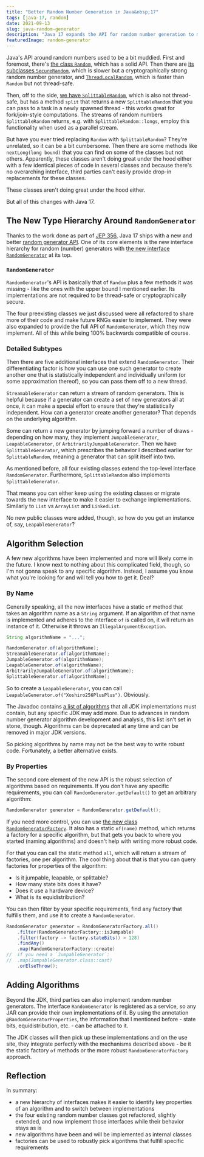 ```yaml
---
title: "Better Random Number Generation in Java&nbsp;17"
tags: [java-17, random]
date: 2021-09-13
slug: java-random-generator
description: "Java 17 expands the API for random number generation to make it more usable, extensible, and robust with `RandomGenerator` and `RandomGeneratorFactory` at its core."
featuredImage: random-generator
---
```


Java's API around random numbers used to be a bit muddied.
First and foremost, there's [the class `Random`][random], which has a solid API.
Then there are [its subclasses `SecureRandom`][secure-random], which is slower but a cryptographically strong random number generator, and [`ThreadLocalRandom`][thread-local-random], which is faster than `Random` but not thread-safe.

Then, off to the side, [we have `SplittableRandom`][splittable], which is also not thread-safe, but has a method `split` that returns a new `SplittableRandom` that you can pass to a task in a newly spawned thread - this works great for fork/join-style computations.
The streams of random numbers `SplittableRandom` returns, e.g. with `SplittableRandom::longs`, employ this functionality when used as a parallel stream.

<contentimage slug="random-types-before" options="narrow"></contentimage>

But have you ever tried replacing `Random` with `SplittableRandom`?
They're unrelated, so it can be a bit cumbersome.
Then there are some methods like `nextLong​(long bound)` that you can find on some of the classes but not others.
Apparently, these classes aren't doing great under the hood either with a few identical pieces of code in several classes and because there's no overarching interface, third parties can't easily provide drop-in replacements for these classes.

<pullquote>These classes aren't doing great under the hood either.</pullquote>

But all of this changes with Java 17.

[random]: https://docs.oracle.com/en/java/javase/17/docs/api/java.base/java/util/Random.html
[secure-random]: https://docs.oracle.com/en/java/javase/17/docs/api/java.base/java/security/SecureRandom.html
[thread-local-random]: https://docs.oracle.com/en/java/javase/17/docs/api/java.base/java/util/concurrent/ThreadLocalRandom.html
[splittable]: https://docs.oracle.com/en/java/javase/17/docs/api/java.base/java/util/SplittableRandom.html


## The New Type Hierarchy Around `RandomGenerator`

Thanks to the work done as part of [JEP 356][jep-356], Java 17 ships with a new and better [random generator API][random-api].
One of its core elements is the new interface hierarchy for random (number) generators with [the new interface `RandomGenerator`][random-generator] at its top.

[jep-356]: https://openjdk.java.net/jeps/356
[random-api]: https://docs.oracle.com/en/java/javase/17/docs/api/java.base/java/util/random/package-summary.html
[random-generator]: https://docs.oracle.com/en/java/javase/17/docs/api/java.base/java/util/random/RandomGenerator.html

### `RandomGenerator`

`RandomGenerator`'s API is basically that of `Random` plus a few methods it was missing - like the ones with the upper bound I mentioned earlier.
Its implementations are not required to be thread-safe or cryptographically secure.

The four preexisting classes we just discussed were all refactored to share more of their code and make future RNGs easier to implement.
They were also expanded to provide the full API of `RandomGenerator`, which they now implement.
All of this while being 100% backwards compatible of course.

### Detailed Subtypes

Then there are five additional interfaces that extend `RandomGenerator`.
Their differentiating factor is how you can use one such generator to create another one that is statistically independent and individually uniform (or some approximation thereof), so you can pass them off to a new thread.

`StreamableGenerator` can return a stream of random generators.
This is helpful because if a generator can create a set of new generators all at once, it can make a special effort to ensure that they're statistically independent.
How can a generator create another generator?
That depends on the underlying algorithm.

Some can return a new generator by jumping forward a number of draws - depending on how many, they implement `JumpableGenerator`, `LeapableGenerator`, or `ArbitrarilyJumpableGenerator`.
Then we have `SplittableGenerator`, which prescribes the behavior I described earlier for `SplittableRandom`, meaning a generator that can split itself into two.

As mentioned before, all four existing classes extend the top-level interface `RandomGenerator`.
Furthermore, `SplittableRandom` also implements `SplittableGenerator`.

<contentimage slug="random-generator-hierarchy"></contentimage>

That means you can either keep using the existing classes or migrate towards the new interface to make it easier to exchange implementations.
Similarly to `List` vs `ArrayList` and `LinkedList`.

No new public classes were added, though, so how do you get an instance of, say, `LeapableGenerator`?


## Algorithm Selection

A few new algorithms have been implemented and more will likely come in the future.
I know next to nothing about this complicated field, though, so I'm not gonna speak to any specific algorithm.
Instead, I assume you know what you're looking for and will tell you how to get it.
Deal?

### By Name

Generally speaking, all the new interfaces have a static `of` method that takes an algorithm name as a `String` argument.
If an algorithm of that name is implemented and adheres to the interface `of` is called on, it will return an instance of it.
Otherwise it throws an `IllegalArgumentException`.

```java
String algorithmName = "...";

RandomGenerator.of(algorithmName);
StreamableGenerator.of(algorithmName);
JumpableGenerator.of(algorithmName);
LeapableGenerator.of(algorithmName);
ArbitrarilyJumpableGenerator.of(algorithmName);
SplittableGenerator.of(algorithmName);
```

So to create a `LeapableGenerator`, you can call `LeapableGenerator.of("Xoshiro256PlusPlus")`.
Obviously.

The Javadoc contains [a list of algorithms][algorithms] that all JDK implementations must contain, but any specific JDK may add more.
Due to advances in random number generator algorithm development and analysis, this list isn't set in stone, though.
Algorithms can be deprecated at any time and can be removed in major JDK versions.

So picking algorithms by name may not be the best way to write robust code.
Fortunately, a better alternative exists.

[algorithms]: https://docs.oracle.com/en/java/javase/17/docs/api/java.base/java/util/random/package-summary.html#algorithms

### By Properties

The second core element of the new API is the robust selection of algorithms based on requirements.
If you don't have any specific requirements, you can call `RandomGenerator.getDefault()` to get an arbitrary algorithm:

```java
RandomGenerator generator = RandomGenerator.getDefault();
```

If you need more control, you can use [the new class `RandomGeneratorFactory`][random-factory].
It also has a static `of(name)` method, which returns a factory for a specific algorithm, but that gets you back to where you started (naming algorithms) and doesn't help with writing more robust code.

For that you can call the static method `all`, which will return a stream of factories, one per algorithm.
The cool thing about that is that you can query factories for properties of the algorithm:

* Is it jumpable, leapable, or splittable?
* How many state bits does it have?
* Does it use a hardware device?
* What is its equidistribution?

You can then filter by your specific requirements, find any factory that fulfills them, and use it to create a `RandomGenerator`.

```java
RandomGenerator generator = RandomGeneratorFactory.all()
	.filter(RandomGeneratorFactory::isJumpable)
	.filter(factory -> factory.stateBits() > 128)
	.findAny()
	.map(RandomGeneratorFactory::create)
//  if you need a `JumpableGenerator`:
//  .map(JumpableGenerator.class::cast)
	.orElseThrow();
```

[random-factory]: https://docs.oracle.com/en/java/javase/17/docs/api/java.base/java/util/random/RandomGeneratorFactory.html


## Adding Algorithms

Beyond the JDK, third parties can also implement random number generators.
The interface `RandomGenerator` is registered as a service, so any JAR can provide their own implementations of it.
By using the annotation `@RandomGeneratorProperties`, the information that I mentioned before - state bits, equidistribution, etc. - can be attached to it.

The JDK classes will then pick up these implementations and on the use site, they integrate perfectly with the mechanisms described above - be it the static factory `of` methods or the more robust `RandomGeneratorFactory` approach.


## Reflection

In summary:

* a new hierarchy of interfaces makes it easier to identify key properties of an algorithm and to switch between implementations
* the four existing random number classes got refactored, slightly extended, and now implement those interfaces while their behavior stays as is
* new algorithms have been and will be implemented as internal classes
* factories can be used to robustly pick algorithms that fulfill specific requirements

